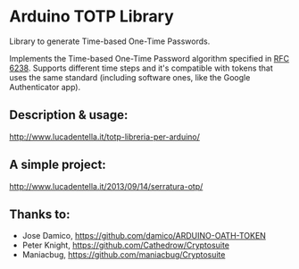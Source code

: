 Arduino TOTP Library
====================

Library to generate Time-based One-Time Passwords.

Implements the Time-based One-Time Password algorithm specified in [RFC 6238](https://tools.ietf.org/html/rfc6238). Supports different time steps and it's compatible with tokens that uses the same standard (including software ones, like the Google Authenticator app).


Description & usage:
--------------------

http://www.lucadentella.it/totp-libreria-per-arduino/

A simple project:
-----------------

http://www.lucadentella.it/2013/09/14/serratura-otp/


Thanks to:
----------

* Jose Damico, https://github.com/damico/ARDUINO-OATH-TOKEN
* Peter Knight, https://github.com/Cathedrow/Cryptosuite
* Maniacbug, https://github.com/maniacbug/Cryptosuite

